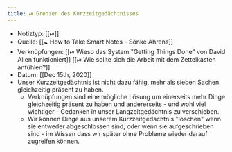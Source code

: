 ```yaml
---
title: ⏯ Grenzen des Kurzzeitgedächtnisses
---
```


- Notiztyp: [[⏯]]
- Quelle: [[🚼 How to Take Smart Notes - Sönke Ahrens]]
- Verknüpfungen: [[⏯ Wieso das System "Getting Things Done" von David Allen funktioniert]] [[⏯ Wie sollte sich die Arbeit mit dem Zettelkasten anfühlen?]]
- Datum: [[Dec 15th, 2020]]
- Unser Kurzzeitgedächtnis ist nicht dazu fähig, mehr als sieben Sachen gleichzeitig präsent zu haben.
	- Verknüpfungen sind eine mögliche Lösung um einerseits mehr Dinge gleichzeitig präsent zu haben und andererseits - und wohl viel wichtiger - Gedanken in unser Langzeitgedächtnis zu verschieben.
	- Wir können Dinge aus unserem Kurzzeitgedächtnis "löschen" wenn sie entweder abgeschlossen sind, oder wenn sie aufgeschrieben sind - im Wissen dass wir später ohne Probleme wieder darauf zugreifen können.